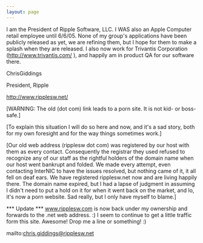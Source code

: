 ```yaml
---
layout: page
---
```




I am the President of Ripple Software, LLC.  I WAS also an Apple Computer retail employee until 6/6/05.  None of my group's applications have been publicly released as yet, we are refining them, but I hope for them to make a splash when they are released. I also now work for Trivantis Corporation (http://www.trivantis.com/ ), and happily am in product QA for our software there.



ChrisGiddings


President, Ripple

http://www.ripplesw.net/


[WARNING: The old (dot com) link leads to a porn site. It is not kid- or boss-safe.]

[To explain this situation I will do so here and now, and it's a sad story, both for my own foresight and for the way things sometimes work.]


[Our old web address (ripplesw dot com) was registered by our host with them as every contact.  Consequently the registrar they used refused to recognize any of our staff as the rightful holders of the domain name when our host went bankrupt and folded.  We made every attempt, even contacting InterNIC to have the issues resolved, but nothing came of it, it all fell on deaf ears.  We have registered ripplesw.net now and are living happily there.  The domain name expired, but I had a lapse of judgment in assuming I didn't need to put a hold on it for when it went back on the market, and lo, it's now a porn website.  Sad really, but I only have myself to blame.]


*** Update ***
www.ripplesw.com is now back under my ownership and forwards to the .net web address. :) I seem to continue to get a little traffic form this site. Awesome! Drop me a line or something! :)


mailto:chris.giddings@ripplesw.net
